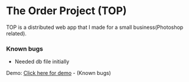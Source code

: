 # The Order Project (TOP)
TOP is a distributed web app that I made for a small business(Photoshop related).
### Known bugs
* Needed db file initially

Demo: [Click here for demo](https://bit.ly/aws-top) - (Known bugs)
